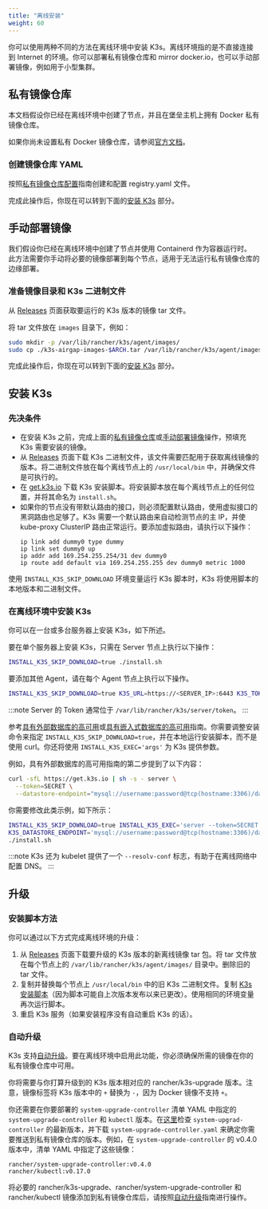 ```yaml
---
title: "离线安装"
weight: 60
---
```


你可以使用两种不同的方法在离线环境中安装 K3s。离线环境指的是不直接连接到 Internet 的环境。你可以部署私有镜像仓库和 mirror docker.io，也可以手动部署镜像，例如用于小型集群。

## 私有镜像仓库

本文档假设你已经在离线环境中创建了节点，并且在堡垒主机上拥有 Docker 私有镜像仓库。

如果你尚未设置私有 Docker 镜像仓库，请参阅[官方文档](https://docs.docker.com/registry/deploying/#run-an-externally-accessible-registry)。

### 创建镜像仓库 YAML

按照[私有镜像仓库配置](private-registry.md)指南创建和配置 registry.yaml 文件。

完成此操作后，你现在可以转到下面的[安装 K3s](#安装-k3s) 部分。


## 手动部署镜像

我们假设你已经在离线环境中创建了节点并使用 Containerd 作为容器运行时。
此方法需要你手动将必要的镜像部署到每个节点，适用于无法运行私有镜像仓库的边缘部署。

### 准备镜像目录和 K3s 二进制文件
从 [Releases](https://github.com/k3s-io/k3s/releases) 页面获取要运行的 K3s 版本的镜像 tar 文件。

将 tar 文件放在 `images` 目录下，例如：

```bash
sudo mkdir -p /var/lib/rancher/k3s/agent/images/
sudo cp ./k3s-airgap-images-$ARCH.tar /var/lib/rancher/k3s/agent/images/
```

完成此操作后，你现在可以转到下面的[安装 K3s](#安装-k3s) 部分。

## 安装 K3s

### 先决条件

- 在安装 K3s 之前，完成上面的[私有镜像仓库](#私有镜像仓库)或[手动部署镜像](#手动部署镜像)操作，预填充 K3s 需要安装的镜像。
- 从 [Releases](https://github.com/k3s-io/k3s/releases) 页面下载 K3s 二进制文件，该文件需要匹配用于获取离线镜像的版本。将二进制文件放在每个离线节点上的 `/usr/local/bin` 中，并确保文件是可执行的。
- 在 [get.k3s.io](https://get.k3s.io) 下载 K3s 安装脚本。将安装脚本放在每个离线节点上的任何位置，并将其命名为 `install.sh`。
- 如果你的节点没有带默认路由的接口，则必须配置默认路由，使用虚拟接口的黑洞路由也足够了。K3s 需要一个默认路由来自动检测节点的主 IP，并使 kube-proxy ClusterIP 路由正常运行。要添加虚拟路由，请执行以下操作：
   ```
   ip link add dummy0 type dummy
   ip link set dummy0 up
   ip addr add 169.254.255.254/31 dev dummy0
   ip route add default via 169.254.255.255 dev dummy0 metric 1000
   ```

使用 `INSTALL_K3S_SKIP_DOWNLOAD` 环境变量运行 K3s 脚本时，K3s 将使用脚本的本地版本和二进制文件。


### 在离线环境中安装 K3s

你可以在一台或多台服务器上安装 K3s，如下所述。

<Tabs>
<TabItem value="单节点配置" default>

要在单个服务器上安装 K3s，只需在 Server 节点上执行以下操作：

```bash
INSTALL_K3S_SKIP_DOWNLOAD=true ./install.sh
```

要添加其他 Agent，请在每个 Agent 节点上执行以下操作。

```bash
INSTALL_K3S_SKIP_DOWNLOAD=true K3S_URL=https://<SERVER_IP>:6443 K3S_TOKEN=<YOUR_TOKEN> ./install.sh
```

:::note
Server 的 Token 通常位于 `/var/lib/rancher/k3s/server/token`。
:::

</TabItem>
<TabItem value="高可用配置" default>

参考[具有外部数据库的高可用](../datastore/ha.md)或[具有嵌入式数据库的高可用](../datastore/ha-embedded.md)指南。你需要调整安装命令来指定 `INSTALL_K3S_SKIP_DOWNLOAD=true`，并在本地运行安装脚本，而不是使用 curl。你还将使用 `INSTALL_K3S_EXEC='args'` 为 K3s 提供参数。

例如，具有外部数据库的高可用指南的第二步提到了以下内容：

```bash
curl -sfL https://get.k3s.io | sh -s - server \
  --token=SECRET \
  --datastore-endpoint="mysql://username:password@tcp(hostname:3306)/database-name"
```

你需要修改此类示例，如下所示：

```bash
INSTALL_K3S_SKIP_DOWNLOAD=true INSTALL_K3S_EXEC='server --token=SECRET' \
K3S_DATASTORE_ENDPOINT='mysql://username:password@tcp(hostname:3306)/database-name' \
./install.sh
```

</TabItem>
</Tabs>

:::note
K3s 还为 kubelet 提供了一个 `--resolv-conf` 标志，有助于在离线网络中配置 DNS。
:::

## 升级

### 安装脚本方法

你可以通过以下方式完成离线环境的升级：

1. 从 [Releases](https://github.com/k3s-io/k3s/releases) 页面下载要升级的 K3s 版本的新离线镜像 tar 包。将 tar 文件放在每个节点上的 `/var/lib/rancher/k3s/agent/images/` 目录中。删除旧的 tar 文件。
2. 复制并替换每个节点上 `/usr/local/bin` 中的旧 K3s 二进制文件。复制 [K3s 安装脚本](https://get.k3s.io)（因为脚本可能自上次版本发布以来已更改）。使用相同的环境变量再次运行脚本。
3. 重启 K3s 服务（如果安装程序没有自动重启 K3s 的话）。


### 自动升级

K3s 支持[自动升级](../upgrades/automated.md)。要在离线环境中启用此功能，你必须确保所需的镜像在你的私有镜像仓库中可用。

你将需要与你打算升级到的 K3s 版本相对应的 rancher/k3s-upgrade 版本。注意，镜像标签将 K3s 版本中的 `+` 替换为 `-`，因为 Docker 镜像不支持 `+`。

你还需要在你要部署的 `system-upgrade-controller` 清单 YAML 中指定的 `system-upgrade-controller` 和 `kubectl` 版本。在[这里](https://github.com/rancher/system-upgrade-controller/releases/latest)检查 `system-upgrad-controller` 的最新版本，并下载 `system-upgrade-controller.yaml` 来确定你需要推送到私有镜像仓库的版本。例如，在 `system-upgrade-controller` 的 v0.4.0 版本中，清单 YAML 中指定了这些镜像：

```
rancher/system-upgrade-controller:v0.4.0
rancher/kubectl:v0.17.0
```

将必要的 rancher/k3s-upgrade、rancher/system-upgrade-controller 和 rancher/kubectl 镜像添加到私有镜像仓库后，请按照[自动升级](../upgrades/automated.md)指南进行操作。
